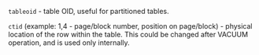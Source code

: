 `tableoid` - table OID, useful for partitioned tables.

`ctid` (example: 1,4 - page/block number, position on page/block) - physical location of the row within the table. This could be changed after VACUUM operation, and is used only internally. 
